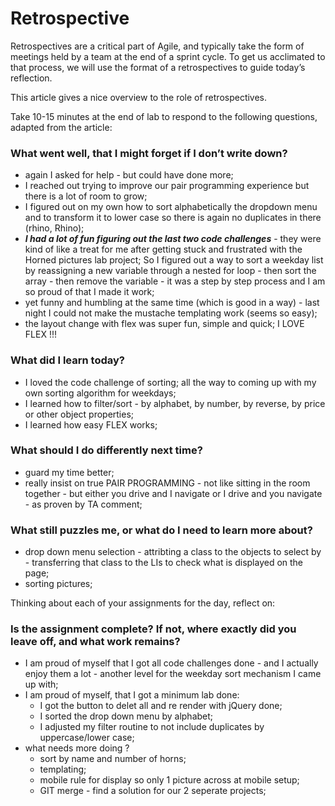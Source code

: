 # Retrospective
Retrospectives are a critical part of Agile, and typically take the form of meetings held by a team at the end of a sprint cycle. To get us acclimated to that process, we will use the format of a retrospectives to guide today’s reflection.

This article gives a nice overview to the role of retrospectives.

Take 10-15 minutes at the end of lab to respond to the following questions, adapted from the article:

### What went well, that I might forget if I don’t write down?
  - again I asked for help - but could have done more;
  - I reached out trying to improve our pair programming experience but there is a lot of room to grow;
  - I figured out on my own how to sort alphabetically the dropdown menu and to transform it to lower case so there is again no duplicates in there (rhino, Rhino);
  - ***I had a lot of fun figuring out the last two code challenges*** - they were kind of like a treat for me after getting stuck and frustrated with the Horned pictures lab project; So I figured out a way to sort a weekday list by reassigning a new variable through a nested for loop - then sort the array - then remove the variable - it was a step by step process and I am so proud of that I made it work;
  - yet funny and humbling at the same time (which is good in a way) - last night I could not make the mustache templating work (seems so easy);
  - the layout change with flex was super fun, simple and quick; I LOVE FLEX !!!

### What did I learn today?
  - I loved the code challenge of sorting; all the way to coming up with my own sorting algorithm for weekdays;
  - I learned how to filter/sort - by alphabet, by number, by reverse, by price or other object properties;
  - I learned how easy FLEX works;
### What should I do differently next time?
  - guard my time better;
  - really insist on true PAIR PROGRAMMING - not like sitting in the room together - but either you drive and I navigate or I drive and you navigate - as proven by TA comment;
### What still puzzles me, or what do I need to learn more about?
  - drop down menu selection - attribting a class to the objects to select by - transferring that class to the LIs to check what is displayed on the page;
  - sorting pictures; 

Thinking about each of your assignments for the day, reflect on:

### Is the assignment complete? If not, where exactly did you leave off, and what work remains?
  + I am proud of myself that I got all code challenges done - and I actually enjoy them a lot - another level for the weekday sort mechanism I came up with;
  + I am proud of myself, that I got a minimum lab done:
    - I got the button to delet all and re render with jQuery done;
    - I sorted the drop down menu by alphabet;
    - I adjusted my filter routine to not include duplicates by uppercase/lower case;
  + what needs more doing ?
    - sort by name and number of horns;
    - templating;
    - mobile rule for display so only 1 picture across at mobile setup;
    - GIT merge - find a solution for our 2 seperate projects;

